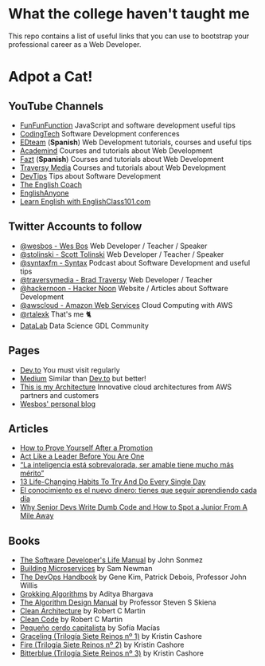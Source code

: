 # What the college haven't taught me

This repo contains a list of useful links that you can use to bootstrap your professional career as a Web Developer.

# Adpot a Cat!

## YouTube Channels

* [FunFunFunction](https://www.youtube.com/channel/UCO1cgjhGzsSYb1rsB4bFe4Q) JavaScript and software development useful tips
* [CodingTech](https://www.youtube.com/channel/UCtxCXg-UvSnTKPOzLH4wJaQ) Software Development conferences
* [EDteam](https://www.youtube.com/user/escueladigitalperu) (**Spanish**) Web Development tutorials, courses and useful tips
* [Academind](https://www.youtube.com/channel/UCSJbGtTlrDami-tDGPUV9-w) Courses and tutorials about Web Development
* [Fazt](https://www.youtube.com/channel/UCX9NJ471o7Wie1DQe94RVIg) (**Spanish**) Courses and tutorials about Web Development
* [Traversy Media](https://www.youtube.com/user/TechGuyWeb) Courses and tutorials about Web Development
* [DevTips](https://www.youtube.com/channel/UCyIe-61Y8C4_o-zZCtO4ETQ) Tips about Software Development
* [The English Coach](https://www.youtube.com/channel/UC-g0gSStENkYPXFRsKrlvyA)
* [EnglishAnyone](https://www.youtube.com/channel/UCrJHj7MDQhmQ9iFuACdoWCg)
* [Learn English with EnglishClass101.com](https://www.youtube.com/user/ENGLISHCLASS101)

## Twitter Accounts to follow

* [@wesbos - Wes Bos](https://twitter.com/wesbos) Web Developer / Teacher / Speaker
* [@stolinski - Scott Tolinski](https://twitter.com/stolinski) Web Developer / Teacher / Speaker
* [@syntaxfm - Syntax](https://twitter.com/syntax) Podcast about Software Development and useful tips
* [@traversymedia - Brad Traversy](https://twitter.com/traversymedia) Web Developer / Teacher
* [@hackernoon - Hacker Noon](https://twitter.com/hackernoon) Website / Articles about Software Development
* [@awscloud - Amazon Web Services](https://twitter.com/awscloud) Cloud Computing with AWS
* [@rtalexk](https://twitter.com/rtalexk) That's me 🐈
* [DataLab](https://www.facebook.com/datalabmx/) Data Science GDL Community

## Pages

* [Dev.to](https://dev.to/) You must visit regularly
* [Medium](https://medium.com/) Similar than [Dev.to](https://dev.to/) but better!
* [This is my Architecture](https://aws.amazon.com/this-is-my-architecture) Innovative cloud architectures from AWS partners and customers
* [Wesbos' personal blog](https://wesbos.com/blog/)


## Articles

* [How to Prove Yourself After a Promotion](https://hbr.org/2018/06/how-to-prove-yourself-after-a-promotion)
* [Act Like a Leader Before You Are One](https://hbr.org/2013/05/act-like-a-leader-before-you-a)
* [“La inteligencia está sobrevalorada, ser amable tiene mucho más mérito”](https://www.lavanguardia.com/vida/20181224/453671509873/victor-kuppers-inteligencia-sobrevalorada-ser-amable-mas-merito.html)
* [13 Life-Changing Habits To Try And Do Every Single Day](https://ryanholiday.net/13-life-changing-habits-to-try-and-do-every-single-day/)
* [El conocimiento es el nuevo dinero: tienes que seguir aprendiendo cada día](https://es.weforum.org/agenda/2018/01/el-conocimiento-es-el-nuevo-dinero-tienes-que-seguir-aprendiendo-cada-dia)
* [Why Senior Devs Write Dumb Code and How to Spot a Junior From A Mile Away](https://hackernoon.com/why-senior-devs-write-dumb-code-and-how-to-spot-a-junior-from-a-mile-away-27fa263b101a)

## Books

* [The Software Developer's Life Manual](https://www.amazon.com.mx/Soft-Skills-Software-Developers-Manual/dp/1617292397/ref=sr_1_1?__mk_es_MX=%C3%85M%C3%85%C5%BD%C3%95%C3%91&keywords=the+software+developer%27s+life+manual&qid=1573494043&sr=8-1) by John Sonmez
* [Building Microservices](https://www.amazon.com.mx/Building-Microservices-Designing-Fine-Grained-Systems/dp/1491950358/ref=sr_1_1?__mk_es_MX=%C3%85M%C3%85%C5%BD%C3%95%C3%91&crid=2DOEP8MO6GMJQ&keywords=building+microservices&qid=1573494108&sprefix=buil%2Caps%2C237&sr=8-1) by Sam Newman
* [The DevOps Handbook](https://www.amazon.com.mx/DevOps-Handbook-World-Class-Reliability-Organizations/dp/1942788002/ref=sr_1_1?__mk_es_MX=%C3%85M%C3%85%C5%BD%C3%95%C3%91&keywords=the+devops+handbook&qid=1573494140&sr=8-1) by Gene Kim, Patrick Debois, Professor John Willis
* [Grokking Algorithms](https://www.amazon.com.mx/Grokking-Algorithms-Illustrated-Programmers-Curious/dp/1617292230/ref=sr_1_1?__mk_es_MX=%C3%85M%C3%85%C5%BD%C3%95%C3%91&crid=2SHO22I1DWSM4&keywords=grokking+algorithms&qid=1573494210&sprefix=grookin%2Caps%2C213&sr=8-1) by Aditya Bhargava
* [The Algorithm Design Manual](https://www.amazon.com.mx/Algorithm-Design-Manual-Professor-Steven/dp/1848000693/ref=sr_1_1?__mk_es_MX=%C3%85M%C3%85%C5%BD%C3%95%C3%91&crid=2J2X24NII9AO4&keywords=the+algorithm+design+manual&qid=1573494252&sprefix=the+algor%2Caps%2C203&sr=8-1) by Professor Steven S Skiena
* [Clean Architecture](https://www.amazon.com.mx/Clean-Architecture-Craftsmans-Software-Structure/dp/0134494164/ref=sr_1_1?__mk_es_MX=%C3%85M%C3%85%C5%BD%C3%95%C3%91&keywords=clean+architecture&qid=1573494297&sr=8-1) by Robert C Martin
* [Clean Code](https://www.amazon.com.mx/Clean-Code-Handbook-Software-Craftsmanship/dp/0132350882/ref=pd_sim_14_2/140-8866005-3248411?_encoding=UTF8&pd_rd_i=0132350882&pd_rd_r=1ee8b1a3-db0b-4e3a-91a3-f68f9e1a8372&pd_rd_w=0iHjX&pd_rd_wg=s6bJt&pf_rd_p=1968bcae-7efc-48f2-857f-abadb2a73b07&pf_rd_r=AR4D2NNRPZHFSMXY5Y98&psc=1&refRID=AR4D2NNRPZHFSMXY5Y98) by Robert C Martin
* [Pequeño cerdo capitalista](https://www.amazon.com.mx/Peque%C3%B1o-cerdo-capitalista-Finanzas-personales/dp/6071107849/ref=sr_1_3?__mk_es_MX=%C3%85M%C3%85%C5%BD%C3%95%C3%91&crid=2G28D5XWTCUV8&keywords=peque%C3%B1o+cerdo+capitalista+2020&qid=1573494346&s=books&sprefix=peque%2Cstripbooks%2C213&sr=1-3) by Sofía Macías
* [Graceling (Trilogía Siete Reinos nº 1)](https://www.amazon.com.mx/Graceling-Trilog%C3%ADa-Siete-Reinos-n%C2%BA-ebook/dp/B0094KQ600/ref=sr_1_2?__mk_es_MX=%C3%85M%C3%85%C5%BD%C3%95%C3%91&keywords=trilog%C3%ADa+siete+reinos+kristin+cashore&qid=1573494455&s=books&sr=1-2) by Kristin Cashore
* [Fire (Trilogía Siete Reinos nº 2)](https://www.amazon.com.mx/Fuego-Trilog%C3%ADa-Siete-Reinos-n%C2%BA-ebook/dp/B0094KQ9KW/ref=sr_1_1?__mk_es_MX=%C3%85M%C3%85%C5%BD%C3%95%C3%91&keywords=trilog%C3%ADa+siete+reinos+kristin+cashore&qid=1573494500&s=books&sr=1-1) by Kristin Cashore
* [Bitterblue (Trilogía Siete Reinos nº 3)](https://www.amazon.com.mx/Bitterblue-Trilog%C3%ADa-Siete-Reinos-n%C2%BA-ebook/dp/B008YQLZTW/ref=pd_sim_351_2/140-8866005-3248411?_encoding=UTF8&pd_rd_i=B008YQLZTW&pd_rd_r=8be8d55d-047e-4d79-a4cb-d7d459830032&pd_rd_w=VasUf&pd_rd_wg=77Pes&pf_rd_p=1968bcae-7efc-48f2-857f-abadb2a73b07&pf_rd_r=3JDRD2SW84G2QPXAEFBV&psc=1&refRID=3JDRD2SW84G2QPXAEFBV) by Kristin Cashore